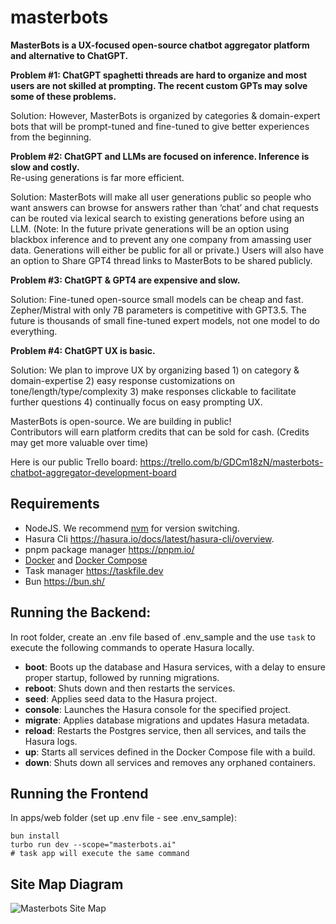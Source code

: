 # masterbots

**MasterBots is a UX-focused open-source chatbot aggregator platform and alternative to ChatGPT.**

**Problem #1: ChatGPT spaghetti threads are hard to organize and most users are not skilled at prompting. The recent custom GPTs may solve some of these problems.**

Solution: However, MasterBots is organized by categories & domain-expert bots that will be prompt-tuned and fine-tuned to give better experiences from the beginning.

**Problem #2: ChatGPT and LLMs are focused on inference. Inference is slow and costly.**  
Re-using generations is far more efficient.

Solution: MasterBots will make all user generations public so people who want answers can browse for answers rather than ‘chat’ and chat requests can be routed via lexical search to existing generations before using an LLM. (Note: In the future private generations will be an option using blackbox inference and to prevent any one company from amassing user data. Generations will either be public for all or private.) Users will also have an option to Share GPT4 thread links to MasterBots to be shared publicly.

**Problem #3: ChatGPT & GPT4 are expensive and slow.**

Solution: Fine-tuned open-source small models can be cheap and fast. Zepher/Mistral with only 7B parameters is competitive with GPT3.5. The future is thousands of small fine-tuned expert models, not one model to do everything.

**Problem #4: ChatGPT UX is basic.**

Solution: We plan to improve UX by organizing based 1) on category & domain-expertise 2) easy response customizations on tone/length/type/complexity 3) make responses clickable to facilitate further questions 4) continually focus on easy prompting UX.

MasterBots is open-source. We are building in public!  
Contributors will earn platform credits that can be sold for cash.
(Credits may get more valuable over time)

Here is our public Trello board:
https://trello.com/b/GDCm18zN/masterbots-chatbot-aggregator-development-board

## Requirements

- NodeJS. We recommend [nvm](https://github.com/nvm-sh/nvm) for version switching.
- Hasura Cli https://hasura.io/docs/latest/hasura-cli/overview.
- pnpm package manager https://pnpm.io/
- [Docker](https://docs.docker.com/engine/install/) and [Docker Compose](https://docs.docker.com/compose/install/)
- Task manager https://taskfile.dev
- Bun https://bun.sh/

## Running the Backend:

In root folder, create an .env file based of .env_sample and the use `task` to execute the following commands to operate Hasura locally.

- **boot**: Boots up the database and Hasura services, with a delay to ensure proper startup, followed by running migrations.
- **reboot**: Shuts down and then restarts the services.
- **seed**: Applies seed data to the Hasura project.
- **console**: Launches the Hasura console for the specified project.
- **migrate**: Applies database migrations and updates Hasura metadata.
- **reload**: Restarts the Postgres service, then all services, and tails the Hasura logs.
- **up**: Starts all services defined in the Docker Compose file with a build.
- **down**: Shuts down all services and removes any orphaned containers.

## Running the Frontend

In apps/web folder (set up .env file - see .env_sample):

```
bun install
turbo run dev --scope="masterbots.ai"
# task app will execute the same command
```

## Site Map Diagram

![Masterbots Site Map](https://www.mermaidchart.com/raw/4b1761c6-e3fd-4e0b-8efb-aed6b3ff89ef?theme=light&version=v0.1&format=svg)
